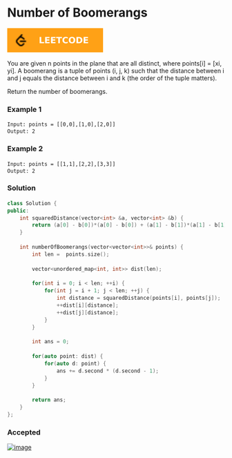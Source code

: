 # Number of Boomerangs

[![Problem Link](../assets/lc.svg)](https://leetcode.com/problems/number-of-boomerangs/)

You are given n points in the plane that are all distinct, where points[i] = [xi, yi]. A boomerang is a tuple of points (i, j, k) such that the distance between i and j equals the distance between i and k (the order of the tuple matters).

Return the number of boomerangs.

### Example 1
```
Input: points = [[0,0],[1,0],[2,0]]
Output: 2
```

### Example 2
```
Input: points = [[1,1],[2,2],[3,3]]
Output: 2
```

### Solution
```cpp
class Solution {
public:
    int squaredDistance(vector<int> &a, vector<int> &b) {
        return (a[0] - b[0])*(a[0] - b[0]) + (a[1] - b[1])*(a[1] - b[1]);
    }

    int numberOfBoomerangs(vector<vector<int>>& points) {
        int len =  points.size();

        vector<unordered_map<int, int>> dist(len);
    
        for(int i = 0; i < len; ++i) {
            for(int j = i + 1; j < len; ++j) {
                int distance = squaredDistance(points[i], points[j]);
                ++dist[i][distance];
                ++dist[j][distance];
            }
        }
        
        int ans = 0;

        for(auto point: dist) {
            for(auto d: point) {
                ans += d.second * (d.second - 1);
            }
        }
        
        return ans;
    }
};
```

### Accepted
[![image](https://user-images.githubusercontent.com/44930179/151125945-895a719b-54ce-40fa-b4b8-8782b7e3eb8e.png)](https://leetcode.com/submissions/detail/628125746/)
